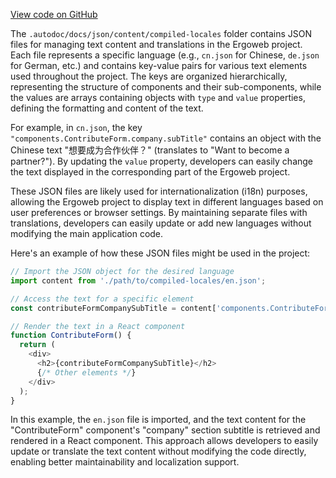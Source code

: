 [View code on GitHub](https://github.com/ergoplatform/ergoweb/.autodoc/docs/json/content/compiled-locales)

The `.autodoc/docs/json/content/compiled-locales` folder contains JSON files for managing text content and translations in the Ergoweb project. Each file represents a specific language (e.g., `cn.json` for Chinese, `de.json` for German, etc.) and contains key-value pairs for various text elements used throughout the project. The keys are organized hierarchically, representing the structure of components and their sub-components, while the values are arrays containing objects with `type` and `value` properties, defining the formatting and content of the text.

For example, in `cn.json`, the key `"components.ContributeForm.company.subTitle"` contains an object with the Chinese text "想要成为合作伙伴？" (translates to "Want to become a partner?"). By updating the `value` property, developers can easily change the text displayed in the corresponding part of the Ergoweb project.

These JSON files are likely used for internationalization (i18n) purposes, allowing the Ergoweb project to display text in different languages based on user preferences or browser settings. By maintaining separate files with translations, developers can easily update or add new languages without modifying the main application code.

Here's an example of how these JSON files might be used in the project:

```javascript
// Import the JSON object for the desired language
import content from './path/to/compiled-locales/en.json';

// Access the text for a specific element
const contributeFormCompanySubTitle = content['components.ContributeForm.company.subTitle'][0].value;

// Render the text in a React component
function ContributeForm() {
  return (
    <div>
      <h2>{contributeFormCompanySubTitle}</h2>
      {/* Other elements */}
    </div>
  );
}
```

In this example, the `en.json` file is imported, and the text content for the "ContributeForm" component's "company" section subtitle is retrieved and rendered in a React component. This approach allows developers to easily update or translate the text content without modifying the code directly, enabling better maintainability and localization support.

